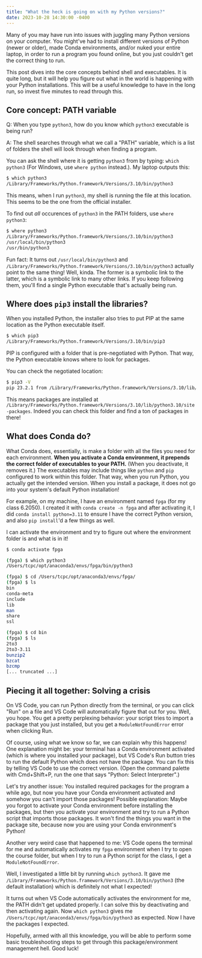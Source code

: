 ```yaml
---
title: "What the heck is going on with my Python versions?"
date: 2023-10-28 14:30:00 -0400
---
```


Many of you may have run into issues with juggling many Python versions on your computer. You might've had to install different versions of Python (newer or older), made Conda environments, and/or nuked your entire laptop, in order to run a program you found online, but you just couldn't get the correct thing to run.

This post dives into the core concepts behind shell and executables. It is quite long, but it will help you figure out what in the world is happening with your Python installations. This will be a useful knowledge to have in the long run, so invest five minutes to read through this.

## Core concept: PATH variable

Q: When you type `python3`, how do you know which `python3` executable is being run?

A: The shell searches through what we call a "PATH" variable, which is a list of folders the shell will look through when finding a program.

You can ask the shell where it is getting `python3` from by typing: `which python3` (For Windows, use `where python` instead.). My laptop outputs this:
```sh
$ which python3
/Library/Frameworks/Python.framework/Versions/3.10/bin/python3
```
This means, when I run `python3`, my shell is running the file at this location. This seems to be the one from the official installer.

To find out _all_ occurences of `python3` in the PATH folders, use `where python3`:
```sh
$ where python3
/Library/Frameworks/Python.framework/Versions/3.10/bin/python3
/usr/local/bin/python3
/usr/bin/python3
```

Fun fact: It turns out `/usr/local/bin/python3` and `/Library/Frameworks/Python.framework/Versions/3.10/bin/python3` actually point to the same thing! Well, kinda. The former is a symbolic link to the latter, which is a symbolic link to many other links. If you keep following them, you'll find a single Python executable that's actually being run.

## Where does `pip3` install the libraries?

When you installed Python, the installer also tries to put PIP at the same location as the Python executable itself.
```sh
$ which pip3
/Library/Frameworks/Python.framework/Versions/3.10/bin/pip3
```
PIP is configured with a folder that is pre-negotiated with Python. That way, the Python executable knows where to look for packages.

You can check the negotiated location:
```sh
$ pip3 -V
pip 23.2.1 from /Library/Frameworks/Python.framework/Versions/3.10/lib/python3.10/site-packages/pip (python 3.10)
```
This means packages are installed at `/Library/Frameworks/Python.framework/Versions/3.10/lib/python3.10/site-packages`. Indeed you can check this folder and find a ton of packages in there!

## What does Conda do?

What Conda does, essentially, is make a folder with all the files you need for each environment. **When you activate a Conda environment, it prepends the correct folder of executables to your PATH.** (When you deactivate, it removes it.) The executables may include things like `python` and `pip` configured to work within this folder. That way, when you run Python, you actually get the intended version. When you install a package, it does not go into your system's default Python installation!

For example, on my machine, I have an environment named `fpga` (for my class 6.2050). I created it with `conda create -n fpga` and after activating it, I did `conda install python=3.11` to ensure I have the correct Python version, and also `pip install`'d a few things as well.

I can activate the environment and try to figure out where the environment folder is and what is in it!
```sh
$ conda activate fpga

(fpga) $ which python3
/Users/tcpc/opt/anaconda3/envs/fpga/bin/python3

(fpga) $ cd /Users/tcpc/opt/anaconda3/envs/fpga/
(fpga) $ ls
bin
conda-meta
include
lib
man
share
ssl

(fpga) $ cd bin  
(fpga) $ ls
2to3
2to3-3.11
bunzip2
bzcat
bzcmp
[... truncated ...]
```

## Piecing it all together: Solving a crisis

On VS Code, you can run Python directly from the terminal, or you can click "Run" on a file and VS Code will automatically figure that out for you. Well, you hope. You get a pretty perplexing behavior: your script tries to import a package that you just installed, but you get a `ModuleNotFoundError` error when clicking Run.

Of course, using what we know so far, we can explain why this happens! One explanation might be: your terminal has a Conda environment activated (which is where you installed your package), but VS Code's Run button tries to run the default Python which does not have the package. You can fix this by telling VS Code to use the correct version. (Open the command palette with Cmd+Shift+P, run the one that says "Python: Select Interpreter".)

Let's try another issue: You installed required packages for the program a while ago, but now you have your Conda environment activated and somehow you can't import those packages! Possible explanation: Maybe you forgot to activate your Conda environment before installing the packages, but then you activate your environment and try to run a Python script that imports those packages. It won't find the things you want in the package site, because now you are using your Conda environment's Python!

Another very weird case that happened to me: VS Code opens the terminal for me and automatically activates my `fpga` environment when I try to open the course folder, but when I try to run a Python script for the class, I get a `ModuleNotFoundError`.

Well, I investigated a little bit by running `which python3`. It gave me `/Library/Frameworks/Python.framework/Versions/3.10/bin/python3` (the default installation) which is definitely not what I expected!

It turns out when VS Code automatically activates the environment for me, the PATH didn't get updated properly. I can solve this by deactivating and then activating again. Now `which python3` gives me `/Users/tcpc/opt/anaconda3/envs/fpga/bin/python3` as expected. Now I have the packages I expected.

Hopefully, armed with all this knowledge, you will be able to perform some basic troubleshooting steps to get through this package/environment management hell. Good luck!
